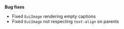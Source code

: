 **Bug fixes**

- Fixed `EuiImage` rendering empty captions 
- Fixed `EuiImage` not respecting `text-align` on parents
